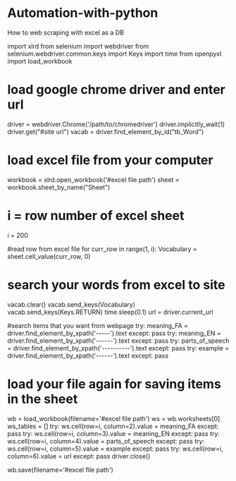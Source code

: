 # Automation-with-python
How to web scraping with excel as a DB

import xlrd
from selenium import webdriver
from selenium.webdriver.common.keys import Keys
import time
from openpyxl import load_workbook

# load google chrome driver and enter url
driver = webdriver.Chrome('/path/to/chromedriver')
driver.implicitly_wait(1)
driver.get("#site url")
vacab = driver.find_element_by_id("tb_Word")

# load excel file from your computer
workbook = xlrd.open_workbook('#excel file path')
sheet = workbook.sheet_by_name("Sheet")

# i = row number of excel sheet
i = 200

#read row from excel file
for curr_row in range(1, i):
	Vocabulary = sheet.cell_value(curr_row, 0)

# search your words from excel to site
vacab.clear()
vacab.send_keys(Vocabulary)
vacab.send_keys(Keys.RETURN)
time.sleep(0.1)
url = driver.current_url

#search items that you want from webpage
try:
	meaning_FA = driver.find_element_by_xpath('-----').text
except:
	pass
try:
	meaning_EN = driver.find_element_by_xpath('------').text
except:
	pass
try:
	parts_of_speech = driver.find_element_by_xpath('----------').text
except:
	pass
try:
	example = driver.find_element_by_xpath('------').text
except:
	pass


# load your file again for saving items in the sheet
wb = load_workbook(filename='#excel file path')
ws = wb.worksheets[0]
ws_tables = []
try:
	ws.cell(row=i, column=2).value = meaning_FA
except:
	pass
try:
	ws.cell(row=i, column=3).value = meaning_EN
except:
	pass
try:
	ws.cell(row=i, column=4).value = parts_of_speech
except:
	pass
try:
	ws.cell(row=i, column=5).value = example
except:
	pass
try:
	ws.cell(row=i, column=6).value = url
except:
	pass
driver.close()

wb.save(filename='#excel file path')

